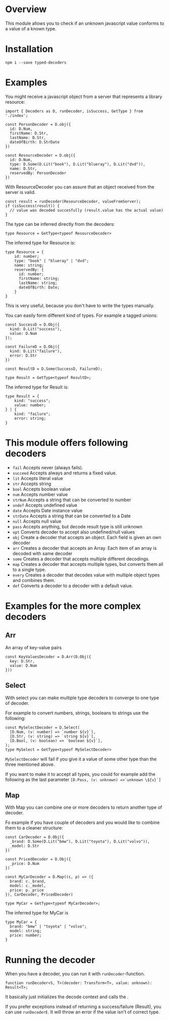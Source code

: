 # Overview

This module allows you to check if an unknown javascript value conforms to a value of a known type.

# Installation

`npm i --save typed-decoders`

# Examples

You might receive a javascript object from a server that represents a library resource:

```
import { Decoders as D, runDecoder, isSuccess, GetType } from './index';

const PersonDecoder = D.obj({
  id: D.Num,
  firstName: D.Str,
  lastName: D.Str,
  dateOfBirth: D.StrDate
})

const ResourceDecoder = D.obj({
  id: D.Num,
  type: D.Some(D.Lit("book"), D.Lit("blueray"), D.Lit("dvd")),
  name: D.Str,
  reservedBy: PersonDecoder
})
```

With ResourceDecoder you can assure that an object received from the server is valid.

```
const result = runDecoder(ResourceDecoder, valueFromServer);
if (isSuccess(result)) {
  // value was decoded succesfully (result.value has the actual value)
}
```

The type can be inferred directly from the decoders:

```
type Resource = GetType<typeof ResourceDecoder>
```

The inferred type for Resource is:

```
type Resource = {
    id: number;
    type: "book" | "blueray" | "dvd";
    name: string;
    reservedBy: {
      id: number;
      firstName: string;
      lastName: string;
      dateOfBirth: Date;
    }
}
```

This is very useful, because you don't have to write the types manually.

You can easily form different kind of types. For example a tagged unions:

```
const SuccessD = D.Obj({
  kind: D.Lit("success"),
  value: D.Num
});

const FailureD = D.Obj({
  kind: D.Lit("failure"),
  error: D.Str
})

const ResultD = D.Some(SuccessD, FailureD);

type Result = GetType<typeof ResultD>;
```

The inferred type for Result is:

```
type Result = {
    kind: "success";
    value: number;
} | {
    kind: "failure";
    error: string;
}
```

# This module offers following decoders

- `fail` Accepts never (always fails).
- `succeed` Accepts always and returns a fixed value.
- `lit` Accepts literal value
- `str` Accepts string
- `bool` Accepts boolean value
- `num` Accepts number value
- `strNum` Accepts a string that can be converted to number
- `undef` Accepts undefined value
- `date` Accepts Date instance value
- `strDate` Accepts a string that can be converted to a Date
- `null` Accepts null value
- `pass` Accepts anything, but decode result type is still unknown
- `opt` Converts decoder to accept also undefined/null values
- `obj` Create a decoder that accepts an object. Each field is given an own decoder
- `arr` Creates a decoder that accepts an Array. Each item of an array is decoded with same decoder
- `some` Creates a decoder that accepts multiple different decodings.
- `map` Creates a decoder that accepts multiple types, but converts them all to a single type.
- `every` Creates a decoder that decodes value with multiple object types and combines them.
- `def` Converts a decoder to a decoder with a default value.

# Examples for the more complex decoders

## Arr

An array of key-value pairs

```
const KeyValuesDecoder = D.Arr(D.Obj({
  key: D.Str,
  value: D.Num
}))
```

## Select

With select you can make multiple type decoders to converge to one type of decoder.

For example to convert numbers, strings, booleans to strings use the following:

```
const MySelectDecoder = D.Select(
  [D.Num, (v: number) => `number ${v}`],
  [D.Str, (v: string) => `string ${v}`],
  [D.Bool, (v: boolean) => `boolean ${v}`],
);
type MySelect = GetType<typeof MySelectDecoder>
```

`MySelectDecoder` will fail if you give it a value of some other type than the three mentioned above.

If you want to make it to accept all types, you could for example add the following as the last parameter `` [D.Pass, (v: unknown) =>`unknown \${v}`] ``

## Map

With Map you can combine one or more decoders to return another type of decoder.

Fo example if you have couple of decoders and you would like to combine them to a cleaner structure:

```
const CarDecoder = D.Obj({
  _brand: D.Some(D.Lit("bmw"), D.Lit("toyota"), D.Lit("volvo")),
  _model: D.Str
})

const PricedDecoder = D.Obj({
  _price: D.Num
})

const MyCarDecoder = D.Map((c, p) => ({
  brand: c._brand,
  model: c._model,
  price: p._price
}), CarDecoder, PricedDecoder)

type MyCar = GetType<typeof MyCarDecoder>;
```

The inferred type for MyCar is

```
type MyCar = {
  brand: "bmw" | "toyota" | "volvo";
  model: string;
  price: number;
}
```

# Running the decoder

When you have a decoder, you can run it with `runDecoder`-function.

```
function runDecoder<S, T>(decoder: Transform<T>, value: unknown): Result<T>;
```

It basically just initializes the decode context and calls the .

If you prefer exceptions instead of returning a success/failure (Result), you can use `runDecoderE`.
It will throw an error if the value isn't of correct type.
